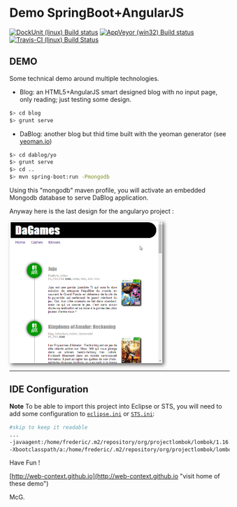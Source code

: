 # Demo SpringBoot+AngularJS

[![DockUnit (linux) Build status](http://dockunit.io/svg/Web-Context/demo?master)](https://dockunit.io/projects/Web-Context/demo "DockUnit (linux) Build status")
[![AppVeyor (win32) Build status](https://ci.appveyor.com/api/projects/status/vxbccc1t9ceadhi9)](https://ci.appveyor.com/project/Web-Context/demo "AppVeyor (win32) Build status")
[![Travis-CI (linux) Build Status](https://travis-ci.org/Web-Context/demo.png?branch=master)](https://travis-ci.org/Web-Context/demo "Travis-CI (linux) Build Status")

## DEMO

Some technical demo around multiple technologies.

- Blog: an HTML5+AngularJS smart designed blog with no input page, only reading; just testing some design.

```bash
$> cd blog
$> grunt serve
```

- DaBlog: another blog but thid time built with the yeoman generator (see [yeoman.io](http://yeoman.io "Visit the home of Sir Yeoman !"))

```bash
$> cd dablog/yo
$> grunt serve
$> cd ..
$> mvn spring-boot:run -Pmongodb
```

Using this "mongodb" maven profile, you will activate an embedded Mongodb database to serve DaBlog application.

Anyway here is the last design for the angularyo project :

<a href="./docs/images/posts_games_preview.png"><img title="First preview of Blog Design" src="./docs/images/posts_games_preview.png" style="width:350px; box-shadow:4px 4px 8px #666;"/></a>

------

## IDE Configuration

__Note__
To be able to import this project into Eclipse or STS, you will need to add some configuration to [`eclipse.ini`](config/eclipse-sample.ini "Download a sample file for Eclipse") or [`STS.ini`](config/STS-sample.ini "download a sample file for Spring Tools Suite"):

```bash
#skip to keep it readable
...
-javaagent:/home/frederic/.m2/repository/org/projectlombok/lombok/1.16.6/lombok-1.16.6.jar
-Xbootclasspath/a:/home/frederic/.m2/repository/org/projectlombok/lombok/1.16.6/lombok-1.16.6.jar
```

Have Fun !

[http://web-context.github.io](http://web-context.github.io "visit home of these demo")

McG.
